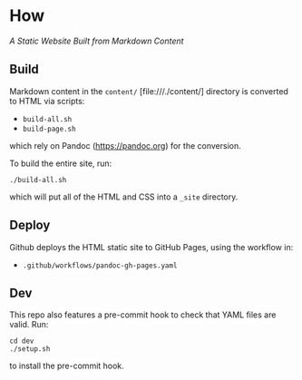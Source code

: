 # How
_A Static Website Built from Markdown Content_

## Build

Markdown content in the `content/` [file:///./content/] directory is converted to HTML via scripts:

- `build-all.sh`
- `build-page.sh`

which rely on Pandoc (https://pandoc.org) for the conversion.

To build the entire site, run:


```
./build-all.sh
```

which will put all of the HTML and CSS into a `_site` directory.

## Deploy

Github deploys the HTML static site to GitHub Pages, using the workflow in:

- `.github/workflows/pandoc-gh-pages.yaml`


## Dev

This repo also features a pre-commit hook to check that YAML files are valid. Run:
```
cd dev
./setup.sh
```
to install the pre-commit hook.


